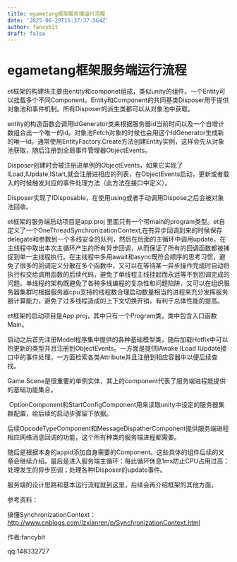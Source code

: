 ```yaml
---
title: egametang框架服务端运行流程
date: '2025-06-29T15:37:37.564Z'
author: fancybit
draft: false
---
```

<div class="header"><h1 class="single-title animate__animated animate__pulse animate__faster">egametang框架服务端运行流程</h1></div>

<div class="content" id="content"><!-- raw HTML omitted --><p>et框架的构建块主要由entity和componet组成，类似unity的组件。一个Entity可以挂载多个不同Component。Entity和Component的共同基类Disposer用于提供对象池和事件机制。所有Disposer的派生类都可以从对象池中获取。</p><p>entity的构造函数会调用IdGenerator类来根据服务器id当前时间以及一个自增计数组合出一个唯一的id。对象池Fetch对象的时候也会用这个IdGenerator生成新的唯一Id。通常使用EntityFactory.Create方法创建Entity实例，这样会先从对象池获取，随后注册到全局事件管理器ObjectEvents。</p><p>Disposer创建时会被注册进单例的ObjectEvents，如果它实现了ILoad,IUpdate,IStart,就会注册进相应的列表，在ObjectEvents启动，更新或者载入的时候触发对应的事件处理方法（此方法在接口中定义）。</p><p>Disposer实现了IDisposable，在使用using或者手动调用Dispose之后会被对象池回收。</p><p>et框架的服务端启动项目是app.proj 里面只有一个带main的program类型。et自定义了一个OneThreadSynchronizationContext,在有异步回调到来的时候保存delegate和参数到一个多线安全的队列，然后在后面的主循环中调用update，在主线程中取出本次主循环产生的所有异步回调，从而保证了所有的回调函数都被捕捉到单一主线程执行。在主线程中多用await和async既符合顺序的思考习惯，避免了很多的回调定义分散在多个函数中，又可以在等待某一异步操作完成时自动将执行权交给调用函数的后续代码，避免了单线程主线挂起而永远等不到回调完成的问题。单线程的架构既避免了各种多线编程的复杂性和问题陷阱，又可以在组织服务器集群时根据服务器cpu支持的线程数合理启动数量相当的进程来充分发挥服务器计算能力，避免了过多线程造成的上下文切换开销，有利于总体性能的提高。</p><p>et框架的启动项目是App.proj，其中只有一个Program类，类中包含入口函数Main。</p><p><!-- raw HTML omitted -->启动之后首先注册Model程序集中提供的各种基础模型类，随后加载Hotfix中可以热更新的类型并且注册到ObjectEvents。一方面是提供IAwake ILoad IUpdate接口中的事件处理，一方面检索各类Attribute并且注册到相应容器中以便后续查找。<!-- raw HTML omitted --></p><p>Game.Scene是很重要的单例实体，其上的component代表了服务端进程能提供的基础功能集合。</p><p>&nbsp;OptionComponent和StartConfigComponent用来读取unity中设定的服务器集群配置，给后续的启动步骤留下依据。</p><p>后续OpcodeTypeComponent和MessageDispatherComponent提供服务端进程相应网络消息回调的功能，这个所有种类的服务端进程都需要。</p><p>随后是根据本身的appid添加自身需要的Component。这些具体的组件后续的文章会继续介绍。最后是进入服务端主循环：每此循环休息1ms防止CPU占用过高；处理发生的异步回调；处理各种IDisposer的update事件。</p><p>服务端的设计思路和基本运行流程就到这里，后续会再介绍框架的其他方面。</p><p></p><p>参考资料：</p><p><!-- raw HTML omitted -->搞懂SynchronizationContext：<!-- raw HTML omitted --><a href="http://www.cnblogs.com/lzxianren/p/SynchronizationContext.html" target="_blank" rel="external nofollow noopener noreferrer">http://www.cnblogs.com/lzxianren/p/SynchronizationContext.html</a><!-- raw HTML omitted --><!-- raw HTML omitted --></p><p></p><p>作者:fancybit</p><p>qq:148332727</p><!-- raw HTML omitted --></div>

